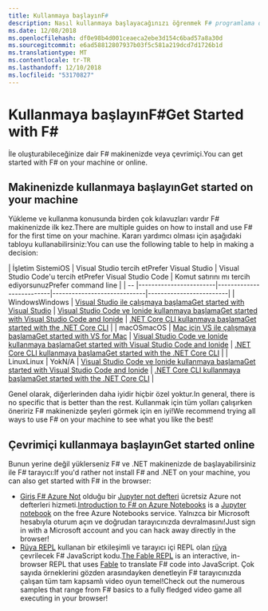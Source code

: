 ```yaml
---
title: Kullanmaya başlayınF#
description: Nasıl kullanmaya başlayacağınızı öğrenmek F# programlama dilidir.
ms.date: 12/08/2018
ms.openlocfilehash: df0e98b4d001ceaeca2ebe3d154c6bad57a8a30d
ms.sourcegitcommit: e6ad58812807937b03f5c581a219dcd7d1726b1d
ms.translationtype: MT
ms.contentlocale: tr-TR
ms.lasthandoff: 12/10/2018
ms.locfileid: "53170827"
---
```

# <a name="get-started-with-f"></a><span data-ttu-id="b59d6-103">Kullanmaya başlayınF#</span><span class="sxs-lookup"><span data-stu-id="b59d6-103">Get Started with F#</span></span> #

<span data-ttu-id="b59d6-104">İle oluşturabileceğinize dair F# makinenizde veya çevrimiçi.</span><span class="sxs-lookup"><span data-stu-id="b59d6-104">You can get started with F# on your machine or online.</span></span>

## <a name="get-started-on-your-machine"></a><span data-ttu-id="b59d6-105">Makinenizde kullanmaya başlayın</span><span class="sxs-lookup"><span data-stu-id="b59d6-105">Get started on your machine</span></span>

<span data-ttu-id="b59d6-106">Yükleme ve kullanma konusunda birden çok kılavuzları vardır F# makinenizde ilk kez.</span><span class="sxs-lookup"><span data-stu-id="b59d6-106">There are multiple guides on how to install and use F# for the first time on your machine.</span></span>  <span data-ttu-id="b59d6-107">Kararı yardımcı olması için aşağıdaki tabloyu kullanabilirsiniz:</span><span class="sxs-lookup"><span data-stu-id="b59d6-107">You can use the following table to help in making a decision:</span></span>

| <span data-ttu-id="b59d6-108">İşletim Sistemi</span><span class="sxs-lookup"><span data-stu-id="b59d6-108">OS</span></span> | <span data-ttu-id="b59d6-109">Visual Studio tercih et</span><span class="sxs-lookup"><span data-stu-id="b59d6-109">Prefer Visual Studio</span></span> | <span data-ttu-id="b59d6-110">Visual Studio Code'u tercih et</span><span class="sxs-lookup"><span data-stu-id="b59d6-110">Prefer Visual Studio Code</span></span> | <span data-ttu-id="b59d6-111">Komut satırını mı tercih ediyorsunuz</span><span class="sxs-lookup"><span data-stu-id="b59d6-111">Prefer command line</span></span> |
| -- |------------------------|--------------------------|-----------------------------|-------------------------|
| <span data-ttu-id="b59d6-112">Windows</span><span class="sxs-lookup"><span data-stu-id="b59d6-112">Windows</span></span> | [<span data-ttu-id="b59d6-113">Visual Studio ile çalışmaya başlama</span><span class="sxs-lookup"><span data-stu-id="b59d6-113">Get started with Visual Studio</span></span>](get-started-visual-studio.md) | [<span data-ttu-id="b59d6-114">Visual Studio Code ve Ionide kullanmaya başlama</span><span class="sxs-lookup"><span data-stu-id="b59d6-114">Get started with Visual Studio Code and Ionide</span></span>](get-started-vscode.md) | [<span data-ttu-id="b59d6-115">.NET Core CLI kullanmaya başlama</span><span class="sxs-lookup"><span data-stu-id="b59d6-115">Get started with the .NET Core CLI</span></span>](get-started-command-line.md) |
| <span data-ttu-id="b59d6-116">macOS</span><span class="sxs-lookup"><span data-stu-id="b59d6-116">macOS</span></span> | [<span data-ttu-id="b59d6-117">Mac için VS ile çalışmaya başlama</span><span class="sxs-lookup"><span data-stu-id="b59d6-117">Get started with VS for Mac</span></span>](get-started-with-visual-studio-for-mac.md) | [<span data-ttu-id="b59d6-118">Visual Studio Code ve Ionide kullanmaya başlama</span><span class="sxs-lookup"><span data-stu-id="b59d6-118">Get started with Visual Studio Code and Ionide</span></span>](get-started-vscode.md) | [<span data-ttu-id="b59d6-119">.NET Core CLI kullanmaya başlama</span><span class="sxs-lookup"><span data-stu-id="b59d6-119">Get started with the .NET Core CLI</span></span>](get-started-command-line.md) |
| <span data-ttu-id="b59d6-120">Linux</span><span class="sxs-lookup"><span data-stu-id="b59d6-120">Linux</span></span> | <span data-ttu-id="b59d6-121">Yok</span><span class="sxs-lookup"><span data-stu-id="b59d6-121">N/A</span></span> | [<span data-ttu-id="b59d6-122">Visual Studio Code ve Ionide kullanmaya başlama</span><span class="sxs-lookup"><span data-stu-id="b59d6-122">Get started with Visual Studio Code and Ionide</span></span>](get-started-vscode.md) | [<span data-ttu-id="b59d6-123">.NET Core CLI kullanmaya başlama</span><span class="sxs-lookup"><span data-stu-id="b59d6-123">Get started with the .NET Core CLI</span></span>](get-started-command-line.md) |

<span data-ttu-id="b59d6-124">Genel olarak, diğerlerinden daha iyidir hiçbir özel yoktur.</span><span class="sxs-lookup"><span data-stu-id="b59d6-124">In general, there is no specific that is better than the rest.</span></span> <span data-ttu-id="b59d6-125">Kullanmak için tüm yolları çalışırken öneririz F# makinenizde şeyleri görmek için en iyi!</span><span class="sxs-lookup"><span data-stu-id="b59d6-125">We recommend trying all ways to use F# on your machine to see what you like the best!</span></span>

## <a name="get-started-online"></a><span data-ttu-id="b59d6-126">Çevrimiçi kullanmaya başlayın</span><span class="sxs-lookup"><span data-stu-id="b59d6-126">Get started online</span></span>

<span data-ttu-id="b59d6-127">Bunun yerine değil yüklerseniz F# ve .NET makinenizde de başlayabilirsiniz ile F# tarayıcı:</span><span class="sxs-lookup"><span data-stu-id="b59d6-127">If you'd rather not install F# and .NET on your machine, you can also get started with F# in the browser:</span></span>

* <span data-ttu-id="b59d6-128">[Giriş F# Azure Not](https://notebooks.azure.com/Microsoft/projects/2018-Intro-FSharp/html/Introduction%20to%20FSharp.ipynb) olduğu bir [Jupyter not defteri](https://jupyter.org/) ücretsiz Azure not defterleri hizmeti.</span><span class="sxs-lookup"><span data-stu-id="b59d6-128">[Introduction to F# on Azure Notebooks](https://notebooks.azure.com/Microsoft/projects/2018-Intro-FSharp/html/Introduction%20to%20FSharp.ipynb) is a [Jupyter notebook](https://jupyter.org/) on the free Azure Notebooks service.</span></span> <span data-ttu-id="b59d6-129">Yalnızca bir Microsoft hesabıyla oturum açın ve doğrudan tarayıcınızda devralmasını!</span><span class="sxs-lookup"><span data-stu-id="b59d6-129">Just sign in with a Microsoft account and you can hack away directly in the browser!</span></span>
* <span data-ttu-id="b59d6-130">[Rüya REPL](https://fable.io/repl/) kullanan bir etkileşimli ve tarayıcı içi REPL olan [rüya](https://fable.io/) çevrilecek F# JavaScript kodu.</span><span class="sxs-lookup"><span data-stu-id="b59d6-130">[The Fable REPL](https://fable.io/repl/) is an interactive, in-browser REPL that uses [Fable](https://fable.io/) to translate F# code into JavaScript.</span></span> <span data-ttu-id="b59d6-131">Çok sayıda örneklerini gözden arasındayken denetleyin F# tarayıcınızda çalışan tüm tam kapsamlı video oyun temel!</span><span class="sxs-lookup"><span data-stu-id="b59d6-131">Check out the numerous samples that range from F# basics to a fully fledged video game all executing in your browser!</span></span>
